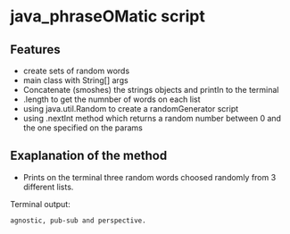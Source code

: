 
# java_phraseOMatic script


## Features

- create sets of random words
- main class with String[] args
- Concatenate (smoshes) the strings objects and printIn to the terminal
- .length to get the numnber of words on each list
- using java.util.Random to create a randomGenerator script
- using .nextInt method which returns a random number between 0 and the one specified on the params



## Exaplanation of the method

- Prints on the terminal three random words choosed randomly from 3 different lists.

Terminal output:

```
agnostic, pub-sub and perspective.
```


